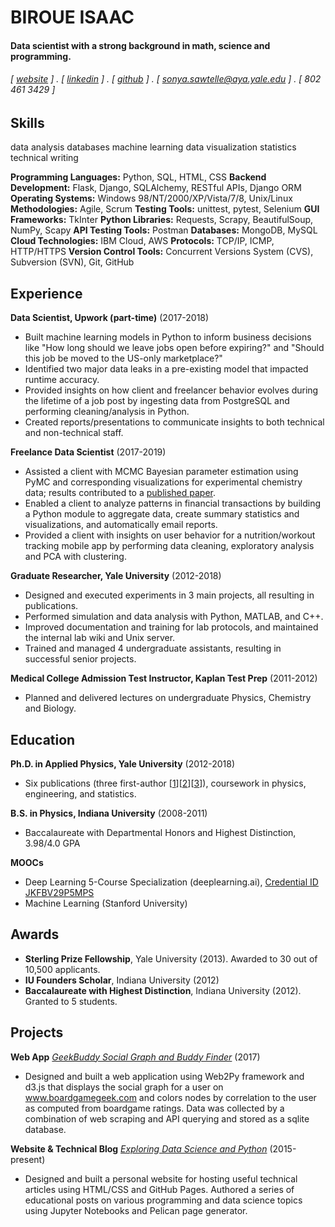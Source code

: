 BIROUE ISAAC
======

#### Data scientist with a strong background in math, science and programming.
###### [ [website](http://sdsawtelle.github.io) ] . [ [linkedin](www.linkedin.com/in/sonya-sawtelle-data-scientist) ] . [ [github](https://github.com/sdsawtelle) ] . [ [sonya.sawtelle@aya.yale.edu](mailto:sonya.sawtelle@aya.yale.edu) ] . [ 802 461 3429 ]


Skills
------
<text class="bubble">data analysis</text> <text class="bubble">databases</text> <text class="bubble">machine learning</text> <text class="bubble">data visualization</text> <text class="bubble">statistics</text> <text class="bubble">technical writing</text>

**Programming Languages:** Python, SQL, HTML, CSS
**Backend Development:** Flask, Django, SQLAlchemy, RESTful APIs, Django ORM
**Operating Systems:** Windows 98/NT/2000/XP/Vista/7/8, Unix/Linux
**Methodologies:** Agile, Scrum
**Testing Tools:** unittest, pytest, Selenium
**GUI Frameworks:** TkInter
**Python Libraries:** Requests, Scrapy, BeautifulSoup, NumPy, Scapy
**API Testing Tools:** Postman
**Databases:** MongoDB, MySQL
**Cloud Technologies:** IBM Cloud, AWS
**Protocols:** TCP/IP, ICMP, HTTP/HTTPS
**Version Control Tools:** Concurrent Versions System (CVS), Subversion (SVN), Git, GitHub


Experience
---------
**Data Scientist, Upwork (part-time)** (2017-2018)

- Built machine learning models in Python to inform business decisions like "How long should we leave jobs open before expiring?" and "Should this job be moved to the US-only marketplace?"
- Identified two major data leaks in a pre-existing model that impacted runtime accuracy.
- Provided insights on how client and freelancer behavior evolves during the lifetime of a job post by ingesting data from PostgreSQL and performing cleaning/analysis in Python.
- Created reports/presentations to communicate insights to both technical and non-technical staff.

**Freelance Data Scientist** (2017-2019)

- Assisted a client with MCMC Bayesian parameter estimation using PyMC and corresponding visualizations for experimental chemistry data; results contributed to a [published paper](https://pubs.acs.org/doi/abs/10.1021/acscatal.9b01234).
- Enabled a client to analyze patterns in financial transactions by building a Python module to aggregate data, create summary statistics and visualizations, and automatically email reports.
- Provided a client with insights on user behavior for a nutrition/workout tracking mobile app by performing data cleaning, exploratory analysis and PCA with clustering.


**Graduate Researcher, Yale University** (2012-2018)

- Designed and executed experiments in 3 main projects, all resulting in publications.
- Performed simulation and data analysis with Python, MATLAB, and C++.
- Improved documentation and training for lab protocols, and maintained the internal lab wiki and Unix server.
- Trained and managed 4 undergraduate assistants, resulting in successful senior projects.


**Medical College Admission Test Instructor, Kaplan Test Prep** (2011-2012)

- Planned and delivered lectures on undergraduate Physics, Chemistry and Biology.

Education
---------
**Ph.D. in Applied Physics, Yale University** (2012-2018)

- Six publications (three first-author [[1](https://journals.aps.org/prb/abstract/10.1103/PhysRevB.99.054304)][[2](https://aip.scitation.org/doi/abs/10.1063/1.5051638)][[3](https://iopscience.iop.org/article/10.1088/1361-6528/aae673/meta)]), coursework in physics, engineering, and statistics.

**B.S. in Physics, Indiana University** (2008-2011)

- Baccalaureate with Departmental Honors and Highest Distinction, 3.98/4.0 GPA

**MOOCs**

- Deep Learning 5-Course Specialization (deeplearning.ai), [Credential ID JKFBV29P5MPS](https://www.coursera.org/account/accomplishments/specialization/JKFBV29P5MPS)
- Machine Learning (Stanford University)



Awards
------
- **Sterling Prize Fellowship**, Yale University (2013). Awarded to 30 out of 10,500 applicants.
- **IU Founders Scholar**, Indiana University (2012)
- **Baccalaureate with Highest Distinction**, Indiana University (2012). Granted to 5 students.

<!---
Granted to 5 students out of 498 in the class.
-->

Projects
--------
**Web App** [*GeekBuddy Social Graph and Buddy Finder*](http://sdsawtelle.pythonanywhere.com) (2017)

- Designed and built a web application using Web2Py framework and d3.js that displays the social graph for a user on www.boardgamegeek.com and colors nodes by correlation to the user as computed from boardgame ratings. Data was collected by a combination of web scraping and API querying and stored as a sqlite database.

**Website & Technical Blog** [*Exploring Data Science and Python*](http://sdsawtelle.github.io/blog/output/index.html) (2015-present)

- Designed and built a personal website for hosting useful technical articles using HTML/CSS and GitHub Pages. Authored a series of educational posts on various programming and data science topics using Jupyter Notebooks and Pelican page generator.
